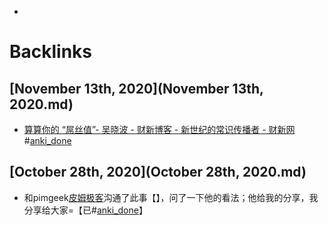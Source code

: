 - 

# Backlinks
## [November 13th, 2020](November 13th, 2020.md)
- [算算你的 “屌丝值”- 吴晓波 - 财新博客 - 新世纪的常识传播者 - 财新网](http://wuxiaobo.blog.caixin.com/archives/74618)#[anki_done](anki_done.md)

## [October 28th, 2020](October 28th, 2020.md)
- 和pimgeek[皮姆极客](皮姆极客.md)沟通了此事【】，问了一下他的看法；他给我的分享，我分享给大家=【已#[anki_done](anki_done.md)】

